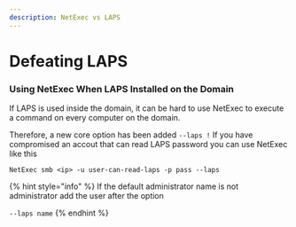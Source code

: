 ```yaml
---
description: NetExec vs LAPS
---
```


# Defeating LAPS

### Using NetExec When LAPS Installed on the Domain

If LAPS is used inside the domain, it can be hard to use NetExec to execute a command on every computer on the domain.

Therefore, a new core option has been added `--laps !` If you have compromised an accout that can read LAPS password you can use NetExec like this

`NetExec smb <ip> -u user-can-read-laps -p pass --laps`

{% hint style="info" %}
If the default administrator name is not administrator add the user after the option

`--laps name`
{% endhint %}
